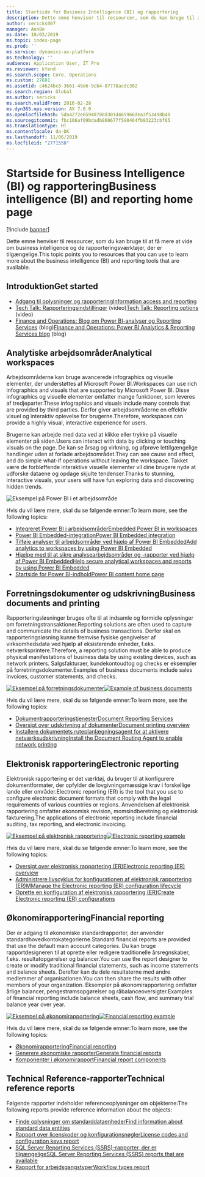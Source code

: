 ```yaml
---
title: Startside for Business Intelligence (BI) og rapportering
description: Dette emne henviser til ressourcer, som du kan bruge til at få mere at vide om business intelligence og de rapporteringsværktøjer, der er tilgængelige.
author: sericks007
manager: AnnBe
ms.date: 10/02/2019
ms.topic: index-page
ms.prod: ''
ms.service: dynamics-ax-platform
ms.technology: ''
audience: Application User, IT Pro
ms.reviewer: kfend
ms.search.scope: Core, Operations
ms.custom: 27681
ms.assetid: c4624bc8-3661-49e6-9cb4-87778acdc302
ms.search.region: Global
ms.author: sericks
ms.search.validFrom: 2016-02-28
ms.dyn365.ops.version: AX 7.0.0
ms.openlocfilehash: 5da4272e65940708d301d465966dea3f53498b48
ms.sourcegitcommit: fbc106af09bdadb860677f590464fb93223cbf65
ms.translationtype: HT
ms.contentlocale: da-DK
ms.lasthandoff: 11/06/2019
ms.locfileid: "2771558"
---
```

# <a name="business-intelligence-bi-and-reporting-home-page"></a><span data-ttu-id="7f2b2-103">Startside for Business Intelligence (BI) og rapportering</span><span class="sxs-lookup"><span data-stu-id="7f2b2-103">Business intelligence (BI) and reporting home page</span></span>

[!include [banner](../includes/banner.md)]

<span data-ttu-id="7f2b2-104">Dette emne henviser til ressourcer, som du kan bruge til at få mere at vide om business intelligence og de rapporteringsværktøjer, der er tilgængelige.</span><span class="sxs-lookup"><span data-stu-id="7f2b2-104">This topic points you to resources that you can use to learn more about the business intelligence (BI) and reporting tools that are available.</span></span>

## <a name="get-started"></a><span data-ttu-id="7f2b2-105">Introduktion</span><span class="sxs-lookup"><span data-stu-id="7f2b2-105">Get started</span></span>
- [<span data-ttu-id="7f2b2-106">Adgang til oplysninger og rapportering</span><span class="sxs-lookup"><span data-stu-id="7f2b2-106">Information access and reporting</span></span>](information-access-reporting.md)
- <span data-ttu-id="7f2b2-107">[Tech Talk: Rapporteringsindstillinger](https://www.youtube.com/watch?v=NzZONjKs5xA) (video)</span><span class="sxs-lookup"><span data-stu-id="7f2b2-107">[Tech Talk: Reporting options](https://www.youtube.com/watch?v=NzZONjKs5xA) (video)</span></span>
- <span data-ttu-id="7f2b2-108">[Finance and Operations: Blog om Power BI-analyser og Reporting Services](https://community.dynamics.com/365/financeandoperations/b/powerbianalyticsandreporting) (blog)</span><span class="sxs-lookup"><span data-stu-id="7f2b2-108">[Finance and Operations: Power BI Analytics & Reporting Services blog](https://community.dynamics.com/365/financeandoperations/b/powerbianalyticsandreporting) (blog)</span></span>

## <a name="analytical-workspaces"></a><span data-ttu-id="7f2b2-109">Analytiske arbejdsområder</span><span class="sxs-lookup"><span data-stu-id="7f2b2-109">Analytical workspaces</span></span>
<span data-ttu-id="7f2b2-110">Arbejdsområderne kan bruge avancerede infographics og visuelle elementer, der understøttes af Microsoft Power BI.</span><span class="sxs-lookup"><span data-stu-id="7f2b2-110">Workspaces can use rich infographics and visuals that are supported by Microsoft Power BI.</span></span> <span data-ttu-id="7f2b2-111">Disse infographics og visuelle elementer omfatter mange funktioner, som leveres af tredjeparter.</span><span class="sxs-lookup"><span data-stu-id="7f2b2-111">These infographics and visuals include many controls that are provided by third parties.</span></span> <span data-ttu-id="7f2b2-112">Derfor giver arbejdsområderne en effektiv visuel og interaktiv oplevelse for brugerne.</span><span class="sxs-lookup"><span data-stu-id="7f2b2-112">Therefore, workspaces can provide a highly visual, interactive experience for users.</span></span>

<span data-ttu-id="7f2b2-113">Brugerne kan arbejde med data ved at klikke eller trykke på visuelle elementer på siden.</span><span class="sxs-lookup"><span data-stu-id="7f2b2-113">Users can interact with data by clicking or touching visuals on the page.</span></span> <span data-ttu-id="7f2b2-114">De kan se årsag og virkning, og afprøve lettilgængelige handlinger uden at forlade arbejdsområdet.</span><span class="sxs-lookup"><span data-stu-id="7f2b2-114">They can see cause and effect, and do simple what-if operations without leaving the workspace.</span></span> <span data-ttu-id="7f2b2-115">Takket være de forbløffende interaktive visuelle elementer vil dine brugere nyde at udforske dataene og opdage skjulte tendenser.</span><span class="sxs-lookup"><span data-stu-id="7f2b2-115">Thanks to stunning, interactive visuals, your users will have fun exploring data and discovering hidden trends.</span></span>

![Eksempel på Power BI i et arbejdsområde](./media/Power-BI-in-D365-Workspace.png)

<span data-ttu-id="7f2b2-117">Hvis du vil lære mere, skal du se følgende emner:</span><span class="sxs-lookup"><span data-stu-id="7f2b2-117">To learn more, see the following topics:</span></span>

- [<span data-ttu-id="7f2b2-118">Integreret Power BI i arbejdsområder</span><span class="sxs-lookup"><span data-stu-id="7f2b2-118">Embedded Power BI in workspaces</span></span>](embed-power-bi-workspaces.md)
- [<span data-ttu-id="7f2b2-119">Power BI Embedded-integration</span><span class="sxs-lookup"><span data-stu-id="7f2b2-119">Power BI Embedded integration</span></span>](power-bi-embedded-integration.md)
- [<span data-ttu-id="7f2b2-120">Tilføje analyser til arbejdsområder ved hjælp af Power BI Embedded</span><span class="sxs-lookup"><span data-stu-id="7f2b2-120">Add analytics to workspaces by using Power BI Embedded</span></span>](add-analytics-tab-workspaces.md)
- [<span data-ttu-id="7f2b2-121">Hjælpe med til at sikre analysearbejdsområder og -rapporter ved hjælp af Power BI Embedded</span><span class="sxs-lookup"><span data-stu-id="7f2b2-121">Help secure analytical workspaces and reports by using Power BI Embedded</span></span>](secure-analytical-workspaces.md)
- [<span data-ttu-id="7f2b2-122">Startside for Power BI-indhold</span><span class="sxs-lookup"><span data-stu-id="7f2b2-122">Power BI content home page</span></span>](power-bi-home-page.md)

## <a name="business-documents-and-printing"></a><span data-ttu-id="7f2b2-123">Forretningsdokumenter og udskrivning</span><span class="sxs-lookup"><span data-stu-id="7f2b2-123">Business documents and printing</span></span>
<span data-ttu-id="7f2b2-124">Rapporteringsløsninger bruges ofte til at indsamle og formidle oplysninger om forretningstransaktioner.</span><span class="sxs-lookup"><span data-stu-id="7f2b2-124">Reporting solutions are often used to capture and communicate the details of business transactions.</span></span> <span data-ttu-id="7f2b2-125">Derfor skal en rapporteringsløsning kunne fremvise fysiske gengivelser af virksomhedsdata ved hjælp af eksisterende enheder, f.eks. netværksprintere.</span><span class="sxs-lookup"><span data-stu-id="7f2b2-125">Therefore, a reporting solution must be able to produce physical manifestations of business data by using existing devices, such as network printers.</span></span> <span data-ttu-id="7f2b2-126">Salgsfakturaer, kundekontoudtog og checks er eksempler på forretningsdokumenter.</span><span class="sxs-lookup"><span data-stu-id="7f2b2-126">Examples of business documents include sales invoices, customer statements, and checks.</span></span>

<span data-ttu-id="7f2b2-127">[![Eksempel på forretningsdokumenter](./media/image-of-business-documents-1024x632.png)](./media/image-of-business-documents.png)</span><span class="sxs-lookup"><span data-stu-id="7f2b2-127">[![Example of business documents](./media/image-of-business-documents-1024x632.png)](./media/image-of-business-documents.png)</span></span>

<span data-ttu-id="7f2b2-128">Hvis du vil lære mere, skal du se følgende emner:</span><span class="sxs-lookup"><span data-stu-id="7f2b2-128">To learn more, see the following topics:</span></span>

- [<span data-ttu-id="7f2b2-129">Dokumentrapporteringstjenester</span><span class="sxs-lookup"><span data-stu-id="7f2b2-129">Document Reporting Services</span></span>](document-reporting-services.md)
- [<span data-ttu-id="7f2b2-130">Oversigt over udskrivning af dokumenter</span><span class="sxs-lookup"><span data-stu-id="7f2b2-130">Document printing overview</span></span>](print-documents.md)
- [<span data-ttu-id="7f2b2-131">Installere dokumentets ruteplanlægningsagent for at aktivere netværksudskrivning</span><span class="sxs-lookup"><span data-stu-id="7f2b2-131">Install the Document Routing Agent to enable network printing</span></span>](install-document-routing-agent.md)

## <a name="electronic-reporting"></a><span data-ttu-id="7f2b2-132">Elektronisk rapportering</span><span class="sxs-lookup"><span data-stu-id="7f2b2-132">Electronic reporting</span></span>
<span data-ttu-id="7f2b2-133">Elektronisk rapportering er det værktøj, du bruger til at konfigurere dokumentformater, der opfylder de lovgivningsmæssige krav i forskellige lande eller områder.</span><span class="sxs-lookup"><span data-stu-id="7f2b2-133">Electronic reporting (ER) is the tool that you use to configure electronic document formats that comply with the legal requirements of various countries or regions.</span></span> <span data-ttu-id="7f2b2-134">Anvendelsen af elektronisk rapportering omfatter økonomisk revision, momsindberetning og elektronisk fakturering.</span><span class="sxs-lookup"><span data-stu-id="7f2b2-134">The applications of electronic reporting include financial auditing, tax reporting, and electronic invoicing.</span></span>

<span data-ttu-id="7f2b2-135">[![Eksempel på elektronisk rapportering](./media/electronic-reporting-example.png)](./media/electronic-reporting-example.png)</span><span class="sxs-lookup"><span data-stu-id="7f2b2-135">[![Electronic reporting example](./media/electronic-reporting-example.png)](./media/electronic-reporting-example.png)</span></span>

<span data-ttu-id="7f2b2-136">Hvis du vil lære mere, skal du se følgende emner:</span><span class="sxs-lookup"><span data-stu-id="7f2b2-136">To learn more, see the following topics:</span></span>

- [<span data-ttu-id="7f2b2-137">Oversigt over elektronisk rapportering (ER)</span><span class="sxs-lookup"><span data-stu-id="7f2b2-137">Electronic reporting (ER) overview</span></span>](general-electronic-reporting.md)
- [<span data-ttu-id="7f2b2-138">Administrere livscyklus for konfigurationen af elektronisk rapportering (ER)</span><span class="sxs-lookup"><span data-stu-id="7f2b2-138">MManage the Electronic reporting (ER) configuration lifecycle</span></span>](general-electronic-reporting-manage-configuration-lifecycle.md)
- [<span data-ttu-id="7f2b2-139">Oprette en konfiguration af elektronisk rapportering (ER)</span><span class="sxs-lookup"><span data-stu-id="7f2b2-139">Create Electronic reporting (ER) configurations</span></span>](electronic-reporting-configuration.md)

## <a name="financial-reporting"></a><span data-ttu-id="7f2b2-140">Økonomirapportering</span><span class="sxs-lookup"><span data-stu-id="7f2b2-140">Financial reporting</span></span>
<span data-ttu-id="7f2b2-141">Der er adgang til økonomiske standardrapporter, der anvender standardhovedkontokategorierne.</span><span class="sxs-lookup"><span data-stu-id="7f2b2-141">Standard financial reports are provided that use the default main account categories.</span></span> <span data-ttu-id="7f2b2-142">Du kan bruge rapportdesigneren til at oprette eller redigere traditionelle årsregnskaber, f.eks. resultatopgørelser og balancer.</span><span class="sxs-lookup"><span data-stu-id="7f2b2-142">You can use the report designer to create or modify traditional financial statements, such as income statements and balance sheets.</span></span> <span data-ttu-id="7f2b2-143">Derefter kan du dele resultaterne med andre medlemmer af organisationen.</span><span class="sxs-lookup"><span data-stu-id="7f2b2-143">You can then share the results with other members of your organization.</span></span> <span data-ttu-id="7f2b2-144">Eksempler på økonomirapportering omfatter årlige balancer, pengestrømsopgørelser og råbalanceoversigter.</span><span class="sxs-lookup"><span data-stu-id="7f2b2-144">Examples of financial reporting include balance sheets, cash flow, and summary trial balance year over year.</span></span>

<span data-ttu-id="7f2b2-145">[![Eksempel på økonomirapportering](./media/financial-reporting-example.png)](./media/financial-reporting-example.png)</span><span class="sxs-lookup"><span data-stu-id="7f2b2-145">[![Financial reporting example](./media/financial-reporting-example.png)](./media/financial-reporting-example.png)</span></span>

<span data-ttu-id="7f2b2-146">Hvis du vil lære mere, skal du se følgende emner:</span><span class="sxs-lookup"><span data-stu-id="7f2b2-146">To learn more, see the following topics:</span></span>

- [<span data-ttu-id="7f2b2-147">Økonomirapportering</span><span class="sxs-lookup"><span data-stu-id="7f2b2-147">Financial reporting</span></span>](financial-reporting-intro.md)
- [<span data-ttu-id="7f2b2-148">Generere økonomiske rapporter</span><span class="sxs-lookup"><span data-stu-id="7f2b2-148">Generate financial reports</span></span>](generate-financial-report.md)
- [<span data-ttu-id="7f2b2-149">Komponenter i økonomirapport</span><span class="sxs-lookup"><span data-stu-id="7f2b2-149">Financial report components</span></span>](financial-report-components.md)

## <a name="technical-reference-reports"></a><span data-ttu-id="7f2b2-150">Technical Reference-rapporter</span><span class="sxs-lookup"><span data-stu-id="7f2b2-150">Technical reference reports</span></span>
<span data-ttu-id="7f2b2-151">Følgende rapporter indeholder referenceoplysninger om objekterne:</span><span class="sxs-lookup"><span data-stu-id="7f2b2-151">The following reports provide reference information about the objects:</span></span>

- [<span data-ttu-id="7f2b2-152">Finde oplysninger om standarddataenheder</span><span class="sxs-lookup"><span data-stu-id="7f2b2-152">Find information about standard data entities</span></span>](../data-entities/data-entities-report.md)
- [<span data-ttu-id="7f2b2-153">Rapport over licenskoder og konfigurationsnøgler</span><span class="sxs-lookup"><span data-stu-id="7f2b2-153">License codes and configuration keys report</span></span>](../sysadmin/license-codes-configuration-keys-report.md)
- [<span data-ttu-id="7f2b2-154">SQL Server Reporting Services (SSRS)-rapporter, der er tilgængelige</span><span class="sxs-lookup"><span data-stu-id="7f2b2-154">SQL Server Reporting Services (SSRS) reports that are available</span></span>](SSRS-report.md)
- [<span data-ttu-id="7f2b2-155">Rapport for arbejdsgangstyper</span><span class="sxs-lookup"><span data-stu-id="7f2b2-155">Workflow types report</span></span>](../../fin-ops/organization-administration/workflow-types-report.md)
